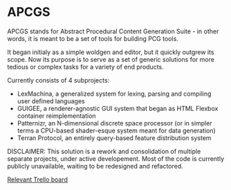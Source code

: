 # APCGS

APCGS stands for Abstract Procedural Content Generation Suite - in other words, it is meant to be a set of tools for building PCG tools.

It began initialy as a simple woldgen and editor, but it quickly outgrew its scope.
Now its purpose is to serve as a set of generic solutions for more tedious or complex tasks for a variety of end products.

Currently consists of 4 subprojects:

- LexMachina, a generalized system for lexing, parsing and compiling user defined languages
- GUIGEE, a renderer-agnostic GUI system that began as HTML Flexbox container reimplementation
- Patternizr, an N-dimensional discrete space processor (or in simpler terms a CPU-based shader-esque system meant for data generation)
- Terran Protocol, an entirely query-based feature distribution system

DISCLAIMER: This solution is a rework and consolidation of multiple separate projects, under active developement.
Most of the code is currently publicly unavailable, waiting to be redesigned and refactored.

[Relevant Trello board](https://trello.com/b/6zr9dcap/apcgs)
